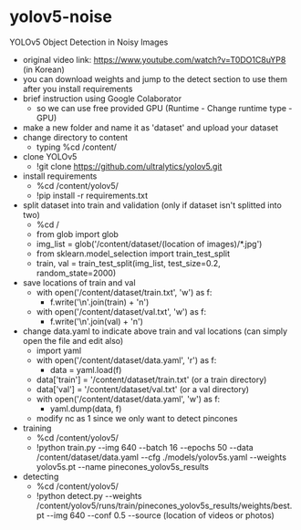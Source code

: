 # yolov5-noise
YOLOv5 Object Detection in Noisy Images
* original video link: https://www.youtube.com/watch?v=T0DO1C8uYP8 (in Korean)
* you can download weights and jump to the detect section to use them after you install requirements
* brief instruction using Google Colaborator
  * so we can use free provided GPU (Runtime - Change runtime type - GPU) 
* make a new folder and name it as 'dataset' and upload your dataset
* change directory to content
  * typing %cd /content/
* clone YOLOv5
  * !git clone https://github.com/ultralytics/yolov5.git
* install requirements
  * %cd /content/yolov5/
  * !pip install -r requirements.txt
* split dataset into train and validation (only if dataset isn't splitted into two)
  * %cd /
  * from glob import glob
  * img_list = glob('/content/dataset/(location of images)/*.jpg')
  * from sklearn.model_selection import train_test_split
  * train, val = train_test_split(img_list, test_size=0.2, random_state=2000)
* save locations of train and val
  * with open('/content/dataset/train.txt', 'w') as f:
    * f.write('\n'.join(train) + 'n')
  * with open('/content/dataset/val.txt', 'w') as f:
    * f.write('\n'.join(val) + 'n')
* change data.yaml to indicate above train and val locations (can simply open the file and edit also)
  * import yaml
  * with open('/content/dataset/data.yaml', 'r') as f:
    * data = yaml.load(f)
  * data['train'] = '/content/dataset/train.txt' (or a train directory)
  * data['val'] = '/content/dataset/val.txt' (or a val directory)
  * with open('/content/dataset/data.yaml', 'w') as f:
    * yaml.dump(data, f)
  * modify nc as 1 since we only want to detect pincones
* training
  * %cd /content/yolov5/
  * !python train.py --img 640 --batch 16 --epochs 50 --data /content/dataset/data.yaml --cfg ./models/yolov5s.yaml --weights yolov5s.pt --name pinecones_yolov5s_results
* detecting
  * %cd /content/yolov5/
  * !python detect.py --weights /content/yolov5/runs/train/pinecones_yolov5s_results/weights/best.pt --img 640 --conf 0.5 --source (location of videos or photos)
